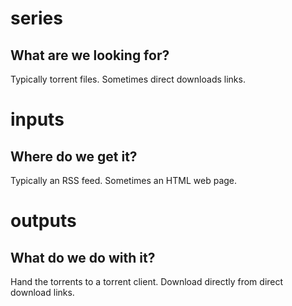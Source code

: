 # series
## What are we looking for?

Typically torrent files.  Sometimes direct downloads links.

# inputs
## Where do we get it?

Typically an RSS feed.  Sometimes an HTML web page.

# outputs
## What do we do with it?

Hand the torrents to a torrent client.  Download directly from direct download links.
